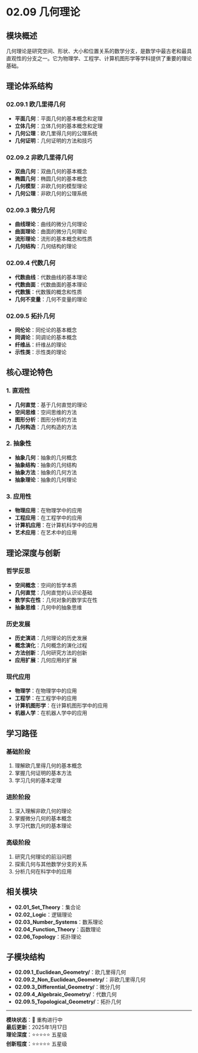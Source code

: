 # 02.09 几何理论

## 模块概述

几何理论是研究空间、形状、大小和位置关系的数学分支，是数学中最古老和最具直观性的分支之一。它为物理学、工程学、计算机图形学等学科提供了重要的理论基础。

## 理论体系结构

### 02.09.1 欧几里得几何

- **平面几何**：平面几何的基本概念和定理
- **立体几何**：立体几何的基本概念和定理
- **几何公理**：欧几里得几何的公理系统
- **几何证明**：几何证明的方法和技巧

### 02.09.2 非欧几里得几何

- **双曲几何**：双曲几何的基本概念
- **椭圆几何**：椭圆几何的基本概念
- **几何模型**：非欧几何的模型理论
- **几何公理**：非欧几何的公理系统

### 02.09.3 微分几何

- **曲线理论**：曲线的微分几何理论
- **曲面理论**：曲面的微分几何理论
- **流形理论**：流形的基本概念和性质
- **几何结构**：几何结构的理论

### 02.09.4 代数几何

- **代数曲线**：代数曲线的基本理论
- **代数曲面**：代数曲面的基本理论
- **代数簇**：代数簇的概念和性质
- **几何不变量**：几何不变量的理论

### 02.09.5 拓扑几何

- **同伦论**：同伦论的基本概念
- **同调论**：同调论的基本概念
- **纤维丛**：纤维丛的理论
- **示性类**：示性类的理论

## 核心理论特色

### 1. 直观性

- **几何直觉**：基于几何直觉的理论
- **空间思维**：空间思维的方法
- **图形分析**：图形分析的方法
- **几何构造**：几何构造的方法

### 2. 抽象性

- **抽象几何**：抽象的几何概念
- **抽象结构**：抽象的几何结构
- **抽象方法**：抽象的几何方法
- **抽象理论**：抽象的几何理论

### 3. 应用性

- **物理应用**：在物理学中的应用
- **工程应用**：在工程学中的应用
- **计算机应用**：在计算机科学中的应用
- **艺术应用**：在艺术中的应用

## 理论深度与创新

### 哲学反思

- **空间概念**：空间的哲学本质
- **几何直觉**：几何直觉的认识论基础
- **数学实在性**：几何对象的数学实在性
- **抽象思维**：几何中的抽象思维

### 历史发展

- **历史演进**：几何理论的历史发展
- **概念演化**：几何概念的演化过程
- **方法创新**：几何研究方法的创新
- **应用扩展**：几何应用的扩展

### 现代应用

- **物理学**：在物理学中的应用
- **工程学**：在工程学中的应用
- **计算机图形学**：在计算机图形学中的应用
- **机器人学**：在机器人学中的应用

## 学习路径

### 基础阶段

1. 理解欧几里得几何的基本概念
2. 掌握几何证明的基本方法
3. 学习几何的基本定理

### 进阶阶段

1. 深入理解非欧几何的理论
2. 掌握微分几何的基本概念
3. 学习代数几何的基本理论

### 高级阶段

1. 研究几何理论的前沿问题
2. 探索几何与其他数学分支的关系
3. 分析几何在科学中的应用

## 相关模块

- **02.01_Set_Theory**：集合论
- **02.02_Logic**：逻辑理论
- **02.03_Number_Systems**：数系理论
- **02.04_Function_Theory**：函数理论
- **02.06_Topology**：拓扑理论

## 子模块结构

- **02.09.1_Euclidean_Geometry/**：欧几里得几何
- **02.09.2_Non_Euclidean_Geometry/**：非欧几里得几何
- **02.09.3_Differential_Geometry/**：微分几何
- **02.09.4_Algebraic_Geometry/**：代数几何
- **02.09.5_Topological_Geometry/**：拓扑几何

---

**模块状态**：🚧 重构进行中  
**最后更新**：2025年1月17日  
**理论深度**：⭐⭐⭐⭐⭐ 五星级  
**创新程度**：⭐⭐⭐⭐⭐ 五星级
